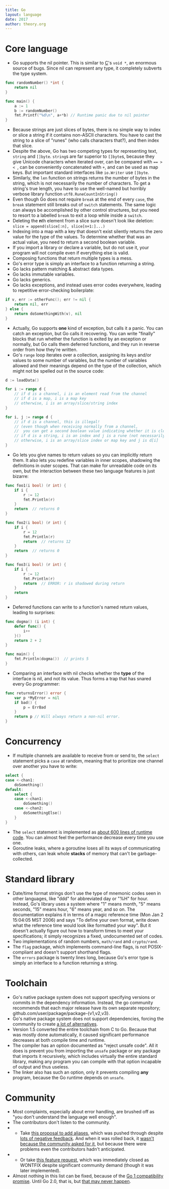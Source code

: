 ```yaml
---
title: Go
layout: language
date: 2017
author: theory.org
---
```

# Core language #

* Go supports the nil pointer. This is similar to [C](/why/c)'s `void *`, an enormous source of bugs.
Since nil can represent any type, it completely subverts the type system.

```go
func randomNumber() *int {
	return nil
}

func main() {
	a := 1
	b := randomNumber()
	fmt.Printf("%d\n", a+*b) // Runtime panic due to nil pointer
}
```

* Because strings are just slices of bytes, there is no simple way to index or slice a string if it contains non-ASCII characters.
You have to cast the string to a slice of "runes" (who calls characters that?), and then index that slice.
* Despite the above, Go has two competing types for representing text, `string` and `[]byte`.
`string`s are far superior to `[]byte`s, because they give Unicode characters when iterated over, can be compared with `== > < `,
can be conveniently concatenated with `+`, and can be used as map keys.
But important standard interfaces like `io.Writer` use `[]byte`.
* Similarly, the `len` function on strings returns the number of bytes in the string, which is not necessarily the number of characters.
To get a string's true length, you have to use the well-named but horribly verbose library function `utf8.RuneCountInString()`
* Even though Go does not require `break` at the end of every `case`, the `break` statement still breaks out of `switch` statements.
The same logic can always be accomplished by other control structures,
but you need to resort to a labelled `break` to exit a loop while inside a `switch`.
* Deleting the **n**th element from a slice sure doesn't look like deletion: `slice = append(slice[:n], slice[n+1:]...)`
* Indexing into a map with a key that doesn't exist silently returns the zero value for the type of the values.
To determine whether that was an actual value, you need to return a second boolean variable.
* If you import a library or declare a variable, but do not use it, your program will not compile even if everything else is valid.
* Composing functions that return multiple types is a mess.
* Go's error type is simply an interface to a function returning a string.
* Go lacks pattern matching & abstract data types.
* Go lacks immutable variables.
* Go lacks generics.
* Go lacks exceptions, and instead uses error codes everywhere, leading to repetitive error-checking boilerplate:

```go
if v, err := otherFunc(); err != nil {
	return nil, err
} else {
	return doSomethingWith(v), nil
}
```

* Actually, Go supports **one** kind of exception, but calls it a panic. You can catch an exception, but Go calls it recovering.
You can write "finally" blocks that run whether the function is exited by an exception or normally, but Go calls them deferred functions,
and they run in reverse order from how they're written.
* Go's `range` loop iterates over a collection, assigning its keys and/or values to some number of variables,
but the number of variables allowed and their meanings depend on the type of the collection, which might not be spelled out in the source code:

```go
d := loadData()

for i := range d {
	// if d is a channel, i is an element read from the channel
	// if d is a map, i is a map key
	// otherwise, i is an array/slice/string index
}

for i, j := range d {
	// if d is a channel, this is illegal!
	// (even though when receiving normally from a channel,
	//  you can get a second boolean value indicating whether it is closed)
	// if d is a string, i is an index and j is a rune (not necessarily d[i])
	// otherwise, i is an array/slice index or map key and j is d[i]
}
```
* Go lets you give names to return values so you can implicitly return them.
It also lets you redefine variables in inner scopes, shadowing the definitions in outer scopes.
That can make for unreadable code on its own, but the interaction between these two language features is just bizarre:

```go
func foo1(i bool) (r int) {
	if i {
		r := 12
		fmt.Println(r)
	}
	return  // returns 0
}

func foo2(i bool) (r int) {
	if i {
		r = 12
		fmt.Println(r)
		return  // returns 12
	}
	return  // returns 0
}

func foo3(i bool) (r int) {
	if i {
		r := 12
		fmt.Println(r)
		return  // ERROR: r is shadowed during return
	}
	return
}
```

* Deferred functions can write to a function's named return values, leading to surprises:

```go
func dogma() (i int) {
	defer func() {
		i++
	}()
	return 2 + 2
}

func main() {
	fmt.Println(dogma())  // prints 5
}
```

* Comparing an interface with nil checks whether the **type** of the interface is nil, and not its value. Thus forms a trap that has snared every Go programmer:

```go
func returnsError() error {
	var p *MyError = nil
	if bad() {
		p = ErrBad
	}
	return p // Will always return a non-nil error.
}
```

# Concurrency

* If multiple channels are available to receive from or send to, the `select` statement picks a `case` at random,
meaning that to prioritize one channel over another you have to write:

```go
select {
case <-chan1:
	doSomething()
default:
	select {
	case <-chan1:
		doSomething()
	case <-chan2:
		doSomethingElse()
	}
}
```
* The `select` statement is implemented as [about 600 lines of runtime code](https://github.com/golang/go/blob/master/src/runtime/select.go).
You can almost feel the performance decrease every time you use one.
* Goroutine leaks, where a goroutine loses all its ways of communicating with others, can leak whole **stacks** of memory that can't be garbage-collected.

# Standard library

* Date/time format strings don't use the type of mnemonic codes seen in other languages, like "ddd" for abbreviated day or "%H" for hour.
Instead, Go's library uses a system where "1" means month, "5" means seconds, "15" means hour, "6" means year, and so on.
The documentation explains it in terms of a magic reference time (Mon Jan 2 15:04:05 MST 2006) and says
"To define your own format, write down what the reference time would look like formatted your way".
But it doesn't actually figure out how to transform times to meet your specifications;
it simply recognizes a fixed, undocumented set of codes.
* Two implementations of random numbers, `math/rand` and `crypto/rand`.
* The `flag` package, which implements command-line flags, is not POSIX-compliant and doesn't support shorthand flags.
* The `errors` package is twenty lines long, because Go's error type is simply an interface to a function returning a string.

# Toolchain

* Go's native package system does not support specifying versions or commits in the dependency information.
Instead, the go community recommends that each major release have its own separate repository; github.com/user/package/package-{v1,v2,v3}.
* Go's native package system does not support dependencies, forcing the community to create [a lot of alternatives](https://github.com/golang/go/wiki/PackageManagementTools).
* Version 1.5 converted the entire toolchain from C to Go.
Because that was mostly done automatically, it caused significant performance decreases at both compile time and runtime.
* The compiler has an option documented as "reject unsafe code".
All it does is prevent you from importing the `unsafe` package or any package that imports it recursively,
which includes virtually the entire standard library, making any program you can compile with that option incapable of output and thus useless.
* The linker also has such an option, only it prevents compiling **any** program, because the Go runtime depends on `unsafe`.

# Community

* Most complaints, especially about error handling, are brushed off as "you don't understand the language well enough".
* The contributors don't listen to the community.
* * Take [this proposal to add aliases](https://github.com/golang/go/issues/16339),
which was pushed through despite [lots of negative feedback](https://groups.google.com/forum/#!topic/golang-dev/OmjsXkyOQpQ).
And when it was rolled back, it [wasn't because the community asked for it](https://github.com/golang/go/issues/16339#issuecomment-258531805),
but because there were problems even the contributors hadn't anticipated.
* * Or take [this feature request](https://github.com/golang/lint/issues/65), which was immediately closed as WONTFIX despite significant community demand
(though it was later implemented).
* Almost nothing in this list can be fixed, because of the [Go 1 compatibility promise](https://golang.org/doc/go1compat).
Until Go 2.0, that is, but [that may never happen](https://docs.google.com/presentation/d/1JsCKdK_AvDdn8EkummMNvpo7ntqteWQfynq9hFTCkhQ/view?slide=id.p#slide=id.p).

